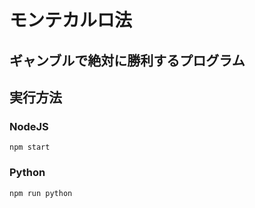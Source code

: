 # モンテカルロ法
## ギャンブルで絶対に勝利するプログラム
## 実行方法
### NodeJS
```
npm start
```
### Python
```
npm run python
```

